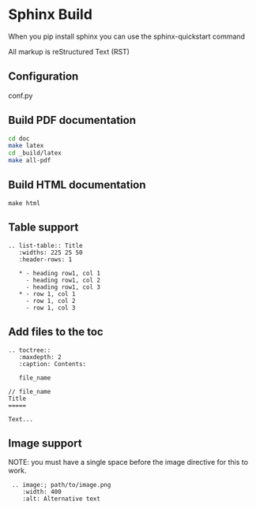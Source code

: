 # Sphinx Build

When you pip install sphinx you can use the sphinx-quickstart command

All markup is reStructured Text (RST)

## Configuration

conf.py

## Build PDF documentation

```bash
cd doc
make latex
cd _build/latex
make all-pdf
```

## Build HTML documentation

```
make html
```

## Table support

```
.. list-table:: Title
   :widths: 225 25 50
   :header-rows: 1

   * - heading row1, col 1
     - heading row1, col 2
     - heading row1, col 3
   * - row 1, col 1
     - row 1, col 2
     - row 1, col 3
```

## Add files to the toc

```
.. toctree:: 
   :maxdepth: 2
   :caption: Contents:

   file_name

// file_name
Title
=====

Text...
```

## Image support

NOTE: you must have a single space before the image directive for this to work.

```
 .. image:; path/to/image.png
    :width: 400
    :alt: Alternative text
```

